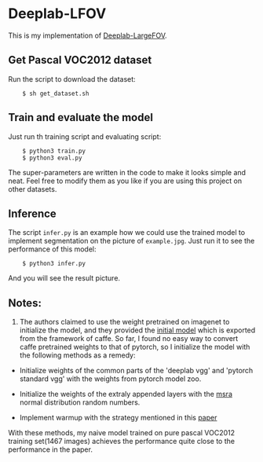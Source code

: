 # Deeplab-LFOV


This is my implementation of [Deeplab-LargeFOV](https://arxiv.org/pdf/1412.7062.pdf).


## Get Pascal VOC2012 dataset
Run the script to download the dataset:
```
    $ sh get_dataset.sh
```

## Train and evaluate the model
Just run th training script and evaluating script:
```
    $ python3 train.py
    $ python3 eval.py
```
The super-parameters are written in the code to make it looks simple and neat. Feel free to modify them as you like if you are using this project on other datasets.

## Inference
The script `infer.py` is an example how we could use the trained model to implement segmentation on the picture of `example.jpg`. Just run it to see the performance of this model: 
```
    $ python3 infer.py
```
And you will see the result picture.


## Notes:
1. The authors claimed to use the weight pretrained on imagenet to initialize the model, and they provided the [initial model](http://www.cs.jhu.edu/~alanlab/ccvl/init_models) which is exported from the framework of caffe. So far, I found no easy way to convert caffe pretrained weights to that of pytorch, so I initialize the model with the following methods as a remedy:   

* Initialize weights of the common parts of the 'deeplab vgg' and 'pytorch standard vgg' with the weights from pytorch model zoo.

* Initialize the weights of the extraly appended layers with the [msra](https://arxiv.org/abs/1502.01852) normal distribution random numbers.

* Implement warmup with the strategy mentioned in this [paper](https://arxiv.org/abs/1706.02677)

With these methods, my naive model trained on pure pascal VOC2012 training set(1467 images) achieves the performance quite close to  the performance in the paper.
